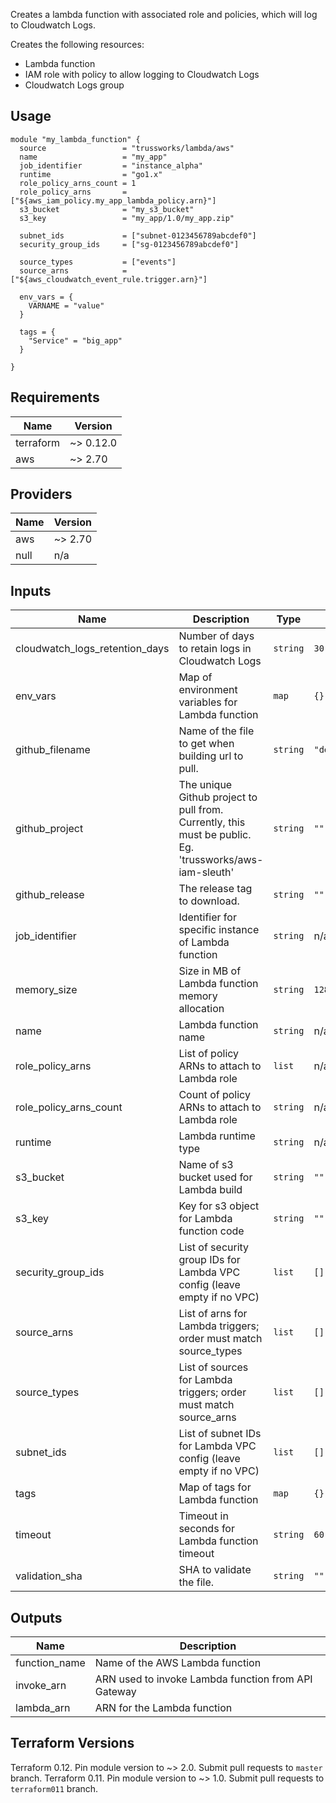 Creates a lambda function with associated role and policies, which
will log to Cloudwatch Logs.

Creates the following resources:

* Lambda function
* IAM role with policy to allow logging to Cloudwatch Logs
* Cloudwatch Logs group

## Usage

```hcl
module "my_lambda_function" {
  source                 = "trussworks/lambda/aws"
  name                   = "my_app"
  job_identifier         = "instance_alpha"
  runtime                = "go1.x"
  role_policy_arns_count = 1
  role_policy_arns       = ["${aws_iam_policy.my_app_lambda_policy.arn}"]
  s3_bucket              = "my_s3_bucket"
  s3_key                 = "my_app/1.0/my_app.zip"

  subnet_ids             = ["subnet-0123456789abcdef0"]
  security_group_ids     = ["sg-0123456789abcdef0"]

  source_types           = ["events"]
  source_arns            = ["${aws_cloudwatch_event_rule.trigger.arn}"]

  env_vars = {
    VARNAME = "value"
  }

  tags = {
    "Service" = "big_app"
  }

}
```

<!-- BEGINNING OF PRE-COMMIT-TERRAFORM DOCS HOOK -->
## Requirements

| Name | Version |
|------|---------|
| terraform | ~> 0.12.0 |
| aws | ~> 2.70 |

## Providers

| Name | Version |
|------|---------|
| aws | ~> 2.70 |
| null | n/a |

## Inputs

| Name | Description | Type | Default | Required |
|------|-------------|------|---------|:--------:|
| cloudwatch\_logs\_retention\_days | Number of days to retain logs in Cloudwatch Logs | `string` | `30` | no |
| env\_vars | Map of environment variables for Lambda function | `map` | `{}` | no |
| github\_filename | Name of the file to get when building url to pull. | `string` | `"deployment.zip"` | no |
| github\_project | The unique Github project to pull from. Currently, this must be public. Eg. 'trussworks/aws-iam-sleuth' | `string` | `""` | no |
| github\_release | The release tag to download. | `string` | `""` | no |
| job\_identifier | Identifier for specific instance of Lambda function | `string` | n/a | yes |
| memory\_size | Size in MB of Lambda function memory allocation | `string` | `128` | no |
| name | Lambda function name | `string` | n/a | yes |
| role\_policy\_arns | List of policy ARNs to attach to Lambda role | `list` | n/a | yes |
| role\_policy\_arns\_count | Count of policy ARNs to attach to Lambda role | `string` | n/a | yes |
| runtime | Lambda runtime type | `string` | n/a | yes |
| s3\_bucket | Name of s3 bucket used for Lambda build | `string` | `""` | no |
| s3\_key | Key for s3 object for Lambda function code | `string` | `""` | no |
| security\_group\_ids | List of security group IDs for Lambda VPC config (leave empty if no VPC) | `list` | `[]` | no |
| source\_arns | List of arns for Lambda triggers; order must match source\_types | `list` | `[]` | no |
| source\_types | List of sources for Lambda triggers; order must match source\_arns | `list` | `[]` | no |
| subnet\_ids | List of subnet IDs for Lambda VPC config (leave empty if no VPC) | `list` | `[]` | no |
| tags | Map of tags for Lambda function | `map` | `{}` | no |
| timeout | Timeout in seconds for Lambda function timeout | `string` | `60` | no |
| validation\_sha | SHA to validate the file. | `string` | `""` | no |

## Outputs

| Name | Description |
|------|-------------|
| function\_name | Name of the AWS Lambda function |
| invoke\_arn | ARN used to invoke Lambda function from API Gateway |
| lambda\_arn | ARN for the Lambda function |

<!-- END OF PRE-COMMIT-TERRAFORM DOCS HOOK -->

## Terraform Versions

Terraform 0.12. Pin module version to ~> 2.0. Submit pull requests to `master` branch.
Terraform 0.11. Pin module version to ~> 1.0. Submit pull requests to `terraform011` branch.
